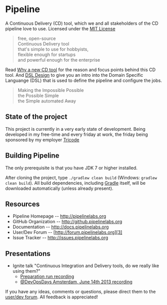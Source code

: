 Pipeline
========

A Continuous Delivery (CD) tool, which we and all stakeholders of the CD pipeline love to use. Licensed under the [MIT License][0]

> free, open-source  
> Continuous Delivery tool  
> that's simple to use for hobbyists,  
> flexible enough for startups  
> and powerful enough for the enterprise

Read [Why a new CD tool][1] for the reason and focus points behind this CD tool. And [DSL Design][2] to give you an intro into the Domain Specific Languange (DSL) that is used to define the pipeline and configure the jobs.

> Making the Impossible Possible  
> the Possible Simple  
> the Simple automated Away  

State of the project
--------------------
This project is currently in a very early state of development. Being developed in my free-time and every friday at work, the friday being sponsored by my employer [Tricode](http://www.tricode.nl)

Building Pipeline
--------------
The only prerequisite is that you have JDK 7 or higher installed.

After cloning the project, type `./gradlew clean build` (Windows: `gradlew clean build`). All build dependencies,
including [Gradle](http://www.gradle.org) itself, will be downloaded automatically (unless already present).

Resources
---------
* Pipeline Homepage -- http://pipelinelabs.org
* GitHub Organization -- http://github.pipelinelabs.org
* Documentation -- http://docs.pipelinelabs.org
* User/Dev Forum -- [http://forum.pipelinelabs.org][3]
* Issue Tracker -- http://issues.pipelinelabs.org

Presentations
-------------
* Ignite talk "Continuous Integration and Delivery tools, do we really like using them?"
  * [Preparation run recording][4]
  * [@DevOpsDays Amsterdam, June 14th 2013 recording][5]

If you have any ideas, comments or questions, please direct them to the [user/dev forum][3].
All feedback is appreciated!


[0]: http://github.pipelinelabs.org/blob/issue-3-config/LICENSE
[1]: http://docs.pipelinelabs.org/Why-a-new-CD-tool
[2]: http://docs.pipelinelabs.org/DSL-design
[3]: http://forum.pipelinelabs.org
[4]: http://www.youtube.com/watch?v=shF_v5shzjU
[5]: http://www.youtube.com/watch?v=-StobwMgRNE

